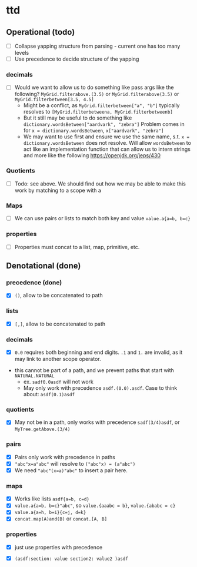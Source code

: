 # ttd
## Operational (todo)
- [ ] Collapse yapping structure from parsing - current one has too many levels
- [ ] Use precedence to decide structure of the yapping 
### decimals
- [ ] Would we want to allow us to do something like pass args like the following?
         `MyGrid.filterabove.(3.5)` or `MyGrid.filterabove(3.5)` or `MyGrid.filterbetween[3.5, 4.5]`
  - Might be a conflict, as `MyGrid.filterbetween["a", "b"]` typically resolves to
    `[MyGrid.filterbetweena, MyGrid.filterbetweenb]`
  - But it still may be useful to do something like `dictionary.wordsBetween["aardvark", "zebra"]`
    Problem comes in for `x = dictionary.wordsBetween`, `x["aardvark", "zebra"]`
  - We may want to use first and ensure we use the same name, s.t. `x = dictionary.wordsBetween`
    does not resolve. Will allow `wordsBetween` to act like an implementation function
    that can allow us to intern strings and more like the following
    https://openjdk.org/jeps/430
### Quotients
- [ ] Todo: see above. We should find out how we may be able to make this work by matching to a scope with
  a
### Maps
- [ ] We can use pairs or lists to match both key and value `value.a{a=b, b=c}`
### properties
- [ ] Properties must concat to a list, map, primitive, etc.
## Denotational (done)
### precedence (done)
- [x] `()`, allow to be concatenated to path
### lists
- [x] `[,]`, allow to be concatenated to path
### decimals
- [x] `0.0` requires both beginning and end digits. `.1` and `1.` are invalid, as it may link
to another scope operator.  
- this cannot be part of a path, and we prevent paths that start with `NATURAL.NATURAL`
  - ex. `sadf0.0asdf` will not work
  - May only work with precedence `asdf.(0.0).asdf`. 
    Case to think about: `asdf(0.1)asdf`
### quotients
- [x] May not be in a path, only works with precedence `sadf(3/4)asdf`, or `MyTree.getAbove.(3/4)`

### pairs
- [x] Pairs only work with precedence in paths
- [x] `"abc"x=a"abc"` will resolve to `("abc"x) = (a"abc")`
- [x] We need `"abc"(x=a)"abc"` to insert a pair here.

### maps
- [x] Works like lists `asdf{a=b, c=d}`
- [x] `value.a{a=b, b=c}"abc"`, so `value.{aaabc = b}`, `value.{ababc = c}`
- [x] `value.a{a=h, b=i}{c=j, d=k}`
- [x] `concat.map(A)and(B)` or `concat.[A, B]`

### properties
- [x] just use properties with precedence
- [x] `(asdf:section: value section2: value2 )asdf`

